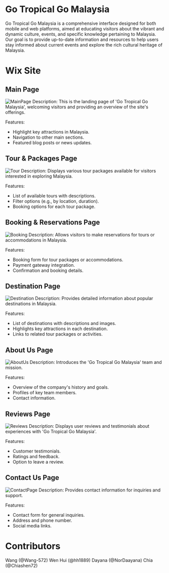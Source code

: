 # Go Tropical Go Malaysia
Go Tropical Go Malaysia is a comprehensive interface designed for both mobile and web platforms, aimed at educating visitors about the vibrant and dynamic culture, events, and specific knowledge pertaining to Malaysia. Our goal is to provide up-to-date information and resources to help users stay informed about current events and explore the rich cultural heritage of Malaysia.

# Wix Site
## Main Page
![MainPage](https://github.com/Wang-572/GTGMblog/blob/main/wix-interface/Main%20Page.png)
Description: This is the landing page of 'Go Tropical Go Malaysia', welcoming visitors and providing an overview of the site's offerings.

Features:
- Highlight key attractions in Malaysia.
- Navigation to other main sections.
- Featured blog posts or news updates.

## Tour & Packages Page
![Tour](https://github.com/Wang-572/GTGMblog/blob/main/wix-interface/Tour%20and%20Packages.png)
Description: Displays various tour packages available for visitors interested in exploring Malaysia.

Features:
- List of available tours with descriptions.
- Filter options (e.g., by location, duration).
- Booking options for each tour package.

## Booking & Reservations Page
![Booking](https://github.com/Wang-572/GTGMblog/blob/main/wix-interface/Booking%20and%20Reservation.png)
Description: Allows visitors to make reservations for tours or accommodations in Malaysia.

Features:
- Booking form for tour packages or accommodations.
- Payment gateway integration.
- Confirmation and booking details.

## Destination Page 
![Destination](https://github.com/Wang-572/GTGMblog/blob/main/wix-interface/Destinations.png)
Description: Provides detailed information about popular destinations in Malaysia.

Features:
- List of destinations with descriptions and images.
- Highlights key attractions in each destination.
- Links to related tour packages or activities.

## About Us Page
![AboutUs](https://github.com/Wang-572/GTGMblog/blob/main/wix-interface/About%20Us.png)
Description: Introduces the 'Go Tropical Go Malaysia' team and mission.

Features:
- Overview of the company's history and goals.
- Profiles of key team members.
- Contact information.

## Reviews Page
![Reviews](https://github.com/Wang-572/GTGMblog/blob/main/wix-interface/Reviews.png)
Description: Displays user reviews and testimonials about experiences with 'Go Tropical Go Malaysia'.

Features:
- Customer testimonials.
- Ratings and feedback.
- Option to leave a review.

## Contact Us Page
![ContactPage](https://github.com/Wang-572/GTGMblog/blob/main/wix-interface/Contact%20Us.png)
Description: Provides contact information for inquiries and support.

Features:
- Contact form for general inquiries.
- Address and phone number.
- Social media links.

# Contributors
Wang (@Wang-572)
Wen Hui (@hh1889)
Dayana (@NorDaayana)
Chia (@Chiashen72)
